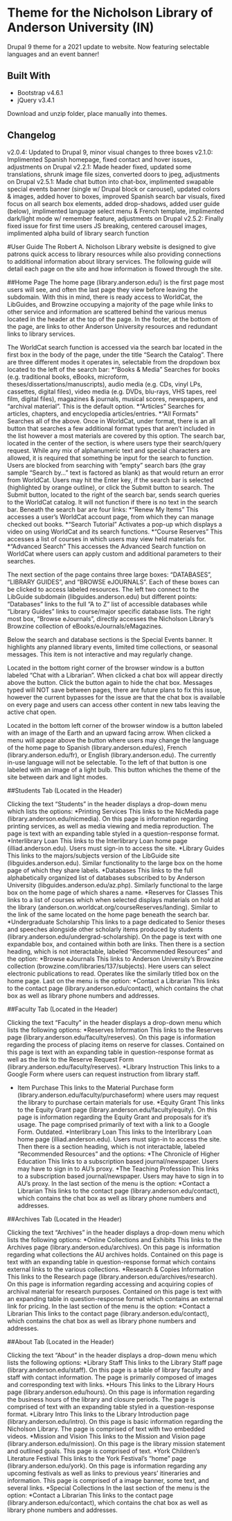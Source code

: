 # Theme for the Nicholson Library of Anderson University (IN)
Drupal 9 theme for a 2021 update to website.
Now featuring selectable languages and an event banner!

## Built With
* Bootstrap v4.6.1
* jQuery v3.4.1

Download and unzip folder, place manually into themes.

## Changelog
v2.0.4: Updated to Drupal 9, minor visual changes to three boxes
v2.1.0: Implimented Spanish homepage, fixed contact and hover issues, adjustments on Drupal
v2.2.1: Made header fixed, updated some translations, shrunk image file sizes, converted doors to jpeg, adjustments on Drupal
v2.5.1: Made chat button into chat-box, implimented swapable special events banner (single w/ Drupal block or carousel), updated colors & images, added hover to boxes, improved Spanish search bar visuals, fixed focus on all search box elements, added drop-shadows, added user guide (below), implimented language select menu & French template, implimented dark/light mode w/ remember feature, adjustments on Drupal
v2.5.2: Finally fixed issue for first time users JS breaking, centered carousel images, implimented alpha build of library search function

#User Guide
The Robert A. Nicholson Library website is designed to give patrons quick access to library resources while also providing connections to additional information about library services. The following guide will detail each page on the site and how information is flowed through the site.

##Home Page
The home page (library.anderson.edu/) is the first page most users will see, and often the last page they view before leaving the subdomain. With this in mind, there is ready access to WorldCat, the LibGuides, and Browzine occupying a majority of the page while links to other service and information are scattered behind the various menus located in the header at the top of the page. In the footer, at the bottom of the page, are links to other Anderson University resources and redundant links to library services.

The WorldCat search function is accessed via the search bar located in the first box in the body of the page, under the title “Search the Catalog”. There are three different modes it operates in, selectable from the dropdown box located to the left of the search bar: 
*“Books & Media”
Searches for books (e.g. traditional books, eBooks, microform, theses/dissertations/manuscripts), audio media (e.g. CDs, vinyl LPs, cassettes, digital files), video media (e.g. DVDs, blu-rays, VHS tapes, reel film, digital files), magazines & journals, musical scores, newspapers, and “archival material”.  This is the default option.
*“Articles”
Searches for articles, chapters, and encyclopedia articles/entries.
*“All Formats”
Searches all of the above. Once in WorldCat, under format, there is an all button that searches a few additional format types that aren’t included in the list however a most materials are covered by this option.
The search bar, located in the center of the section, is where users type their search/query request. While any mix of alphanumeric text and special characters are allowed, it is required that something be input for the search to function. Users are blocked from searching with “empty” search bars (the gray sample “Search by…” text is factored as blank) as that would return an error from WorldCat. Users may hit the Enter key, if the search bar is selected (highlighted by orange outline), or click the Submit button to search.
The Submit button, located to the right of the search bar, sends search queries to the WorldCat catalog. It will not function if there is no text in the search bar.
Beneath the search bar are four links: 
*“Renew My Items”
This accesses a user’s WorldCat account page, from which they can manage checked out books.
*“Search Tutorial”
Activates a pop-up which displays a video on using WorldCat and its search functions.
*“Course Reserves”
This accesses a list of courses in which users may view held materials for.
*“Advanced Search”
This accesses the Advanced Search function on WorldCat where users can apply custom and additional parameters to their searches.

The next section of the page contains three large boxes: “DATABASES”, “LIBRARY GUIDES”, and “BROWSE eJOURNALS”. Each of these boxes can be clicked to access labeled resources. The left two connect to the LibGuide subdomain (libguides.anderson.edu) but different points: “Databases” links to the full “A to Z” list of accessible databases while “Library Guides” links to course/major specific database lists. The right most box, “Browse eJournals”, directly accesses the Nicholson Library’s Browzine collection of eBooks/eJournals/eMagazines.

Below the search and database sections is the Special Events banner. It highlights any planned library events, limited time collections, or seasonal messages. This item is not interactive and may regularly change.

Located in the bottom right corner of the browser window is a button labeled “Chat with a Librarian”. When clicked a chat box will appear directly above the button. Click the button again to hide the chat box. Messages typed will NOT save between pages, there are future plans to fix this issue, however the current bypasses for the issue are that the chat box is available on every page and users can access other content in new tabs leaving the active chat open.

Located in the bottom left corner of the browser window is a button labeled with an image of the Earth and an upward facing arrow. When clicked a menu will appear above the button where users may change the language of the home page to Spanish (library.anderson.edu/es), French (library.anderson.edu/fr), or English (library.anderson.edu). The currently in-use language will not be selectable. To the left of that button is one labeled with an image of a light bulb. This button whiches the theme of the site between dark and light modes.

##Students Tab (Located in the Header)

Clicking the text “Students” in the header displays a drop-down menu which lists the options:
*Printing Services
This links to the NicMedia page (library.anderson.edu/nicmedia). On this page is information regarding printing services, as well as media viewing and media reproduction. The page is text with an expanding table styled in a question-response format.
*Interlibrary Loan
This links to the Interlibrary Loan home page (illiad.anderson.edu). Users must sign-in to access the site.
*Library Guides
This links to the majors/subjects version of the LibGuide site (libguides.anderson.edu). Similar functionality to the large box on the home page of which they share labels.
*Databases
This links to the full alphabetically organized list of databases subscribed to by Anderson University (libguides.anderson.edu/az.php). Similarly functional to the large box on the home page of which shares a name.
*Reserves for Classes
This links to a list of courses which when selected displays materials on hold at the library (anderson.on.worldcat.org/courseReserves/landing). Similar to the link of the same located on the home page beneath the search bar.
*Undergraduate Scholarship
This links to a page dedicated to Senior theses and speeches alongside other scholarly items produced by students (library.anderson.edu/undergrad-scholarship). On the page is text with one expandable box, and contained within both are links.
Then there is a section heading, which is not interactable, labeled “Recommended Resources” and the option:
*Browse eJournals
This links to Anderson University’s Browzine collection (browzine.com/libraries/137/subjects). Here users can select electronic publications to read. Operates like the similarly titled box on the home page.
Last on the menu is the option: 
*Contact a Librarian
This links to the contact page (library.anderson.edu/contact), which contains the chat box as well as library phone numbers and addresses.

##Faculty Tab (Located in the Header)

Clicking the text “Faculty” in the header displays a drop-down menu which lists the following options:
*Reserves Information
This links to the Reserves page (library.anderson.edu/faculty/reserves). On this page is information regarding the process of placing items on reserve for classes. Contained on this page is text with an expanding table in question-response format as well as the link to the Reserve Request Form (library.anderson.edu/faculty/reserves).
*Library Instruction
This links to a Google Form where users can request instruction from library staff.
* Item Purchase
This links to the Material Purchase form (library.anderson.edu/faculty/purchaseform) where users may request the library to purchase certain materials for use.
*Equity Grant
This links to the Equity Grant page (library.anderson.edu/faculty/equity). On this page is information regarding the Equity Grant and proposals for it’s usage. The page comprised primarily of text with a link to a Google Form. Outdated.
*Interlibrary Loan
This links to the Interlibrary Loan home page (illiad.anderson.edu). Users must sign-in to access the site.
Then there is a section heading, which is not interactable, labeled “Recommended Resources” and the options:
*The Chronicle of Higher Education
This links to a subscription based journal/newspaper. Users may have to sign in to AU’s proxy.
*The Teaching Profession
This links to a subscription based journal/newspaper. Users may have to sign in to AU’s proxy.
In the last section of the menu is the option:
*Contact a Librarian
This links to the contact page (library.anderson.edu/contact), which contains the chat box as well as library phone numbers and addresses.

##Archives Tab (Located in the Header)

Clicking the text “Archives” in the header displays a drop-down menu which lists the following options:
*Online Collections and Exhibits
This links to the Archives page (library.anderson.edu/archives). On this page is information regarding what collections the AU archives holds. Contained on this page is text with an expanding table in question-response format which contains external links to the various collections.
*Research & Copies Information
This links to the Research page (library.anderson.edu/archives/research). On this page is information regarding accessing and acquiring copies of archival material for research purposes. Contained on this page is text with an expanding table in question-response format which contains an external link for pricing.
In the last section of the menu is the option:
*Contact a Librarian
This links to the contact page (library.anderson.edu/contact), which contains the chat box as well as library phone numbers and addresses.

##About Tab (Located in the Header)

Clicking the text “About” in the header displays a drop-down menu which lists the following options:
*Library Staff
This links to the Library Staff page (library.anderson.edu/staff). On this page is a table of library faculty and staff with contact information. The page is primarily composed of images and corresponding text with links.
*Hours
This links to the Library Hours page (library.anderson.edu/hours). On this page is information regarding the business hours of the library and closure periods. The page is comprised of text with an expanding table styled in a question-response format.
*Library Intro
This links to the Library Introduction page (library.anderson.edu/intro). On this page is basic information regarding the Nicholson Library. The page is comprised of text with two embedded videos. 
*Mission and Vision
This links to the Mission and Vision page (library.anderson.edu/mission). On this page is the library mission statement and outlined goals. This page is comprised of text.
*York Children’s Literature Festival
This links to the York Festival’s “home” page (library.anderson.edu/york). On this page is information regarding any upcoming festivals as well as links to previous years’ itineraries and information. This page is comprised of a image banner, some text, and several links.
*Special Collections
In the last section of the menu is the option:
*Contact a Librarian
This links to the contact page (library.anderson.edu/contact), which contains the chat box as well as library phone numbers and addresses.

